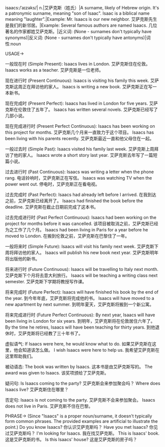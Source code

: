isaacs:/ˈaɪzəks/| n.|艾萨克斯（姓氏）|A surname, likely of Hebrew origin.  It's a patronymic surname, meaning "son of Isaac". Isaac is a biblical name meaning "laughter".|Example:  Mr. Isaacs is our new neighbor. 艾萨克斯先生是我们的新邻居。|Example:  Several famous authors are named Isaacs.  几位著名的作家都姓艾萨克斯。|近义词: (None - surnames don't typically have synonyms)|反义词: (None - surnames don't typically have antonyms)|词性:noun


USAGE->

一般现在时 (Simple Present):
Isaacs lives in London. 艾萨克斯住在伦敦。
Isaacs works as a teacher. 艾萨克斯是一位老师。

现在进行时 (Present Continuous):
Isaacs is visiting his family this week. 艾萨克斯这周正在拜访他的家人。
Isaacs is writing a new book. 艾萨克斯正在写一本新书。

现在完成时 (Present Perfect):
Isaacs has lived in London for five years. 艾萨克斯在伦敦住了五年了。
Isaacs has written several novels. 艾萨克斯已经写了几部小说。

现在完成进行时 (Present Perfect Continuous):
Isaacs has been working on this project for months.  艾萨克斯几个月来一直致力于这个项目。
Isaacs has been living with his parents recently. 艾萨克斯最近一直和他父母住在一起。

一般过去时 (Simple Past):
Isaacs visited his family last week. 艾萨克斯上周拜访了他的家人。
Isaacs wrote a short story last year.  艾萨克斯去年写了一篇短篇小说。

过去进行时 (Past Continuous):
Isaacs was writing a letter when the phone rang.  电话铃响时，艾萨克斯正在写信。
Isaacs was watching TV when the power went out.  停电时，艾萨克斯正在看电视。

过去完成时 (Past Perfect):
Isaacs had already left before I arrived. 在我到达之前，艾萨克斯已经离开了。
Isaacs had finished the book before the deadline.  艾萨克斯在截止日期前完成了这本书。

过去完成进行时 (Past Perfect Continuous):
Isaacs had been working on the project for months before it was cancelled.  该项目被取消之前，艾萨克斯已经为之工作了几个月。
Isaacs had been living in Paris for a year before he moved to London.  在搬到伦敦之前，艾萨克斯在巴黎住了一年。

一般将来时 (Simple Future):
Isaacs will visit his family next week.  艾萨克斯下周将拜访他的家人。
Isaacs will publish his new book next year. 艾萨克斯明年将出版他的新书。


将来进行时 (Future Continuous):
Isaacs will be travelling to Italy next month.  艾萨克斯下个月将去意大利旅行。
Isaacs will be teaching a writing class next semester. 艾萨克斯下学期将教授写作课。

将来完成时 (Future Perfect):
Isaacs will have finished his book by the end of the year.  到今年年底，艾萨克斯将完成他的书。
Isaacs will have moved to a new apartment by next summer.  到明年夏天，艾萨克斯将搬到一个新公寓。


将来完成进行时 (Future Perfect Continuous):
By next year, Isaacs will have been living in London for six years.  到明年，艾萨克斯将在伦敦居住六年了。
By the time he retires, Isaacs will have been teaching for thirty years. 到他退休时，艾萨克斯将已经教了三十年书了。


虚拟语气:
If Isaacs were here, he would know what to do. 如果艾萨克斯在这里，他会知道该怎么做。
I wish Isaacs were here to help us. 我希望艾萨克斯在这里帮助我们。

被动语态:
The book was written by Isaacs. 这本书是由艾萨克斯写的。
The award was given to Isaacs.  该奖项颁给了艾萨克斯。


疑问句:
Is Isaacs coming to the party? 艾萨克斯会来参加聚会吗？
Where does Isaacs live? 艾萨克斯住在哪里？


否定句:
Isaacs is not coming to the party. 艾萨克斯不会来参加聚会。
Isaacs does not live in Paris. 艾萨克斯不住在巴黎。



PHRASE->
(Since "Isaacs" is a proper noun/surname, it doesn't typically form common phrases. The provided examples are artificial to illustrate the point.)
Do you know Isaacs? 你认识艾萨克斯吗？
Have you met Isaacs? 你见过艾萨克斯吗？
I'm looking for Isaacs. 我在找艾萨克斯。
This is Isaacs' book. 这是艾萨克斯的书。
Is this Isaacs' house? 这是艾萨克斯的房子吗？
